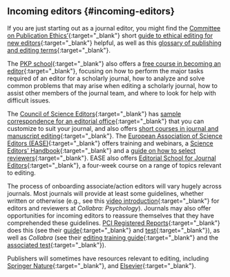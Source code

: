 ## Incoming editors {#incoming-editors}

If you are just starting out as a journal editor, you might find the [Committee on Publication Ethics’](https://publicationethics.org/){:target="_blank"} short [guide to ethical editing for new editors](https://publicationethics.org/resources/guidelines-new/short-guide-ethical-editing-new-editors){:target="_blank"} helpful, as well as this [glossary of publishing and editing terms](https://www.pauldudenhefer.net/glossary-of-publishing-and-editing-terms){:target="_blank"}.

The [PKP school](https://pkpschool.sfu.ca/about/){:target="_blank"} also offers a [free course in becoming an editor](https://pkpschool.sfu.ca/courses/becoming-an-editor/){:target="_blank"}, focusing on how to perform the major tasks required of an editor for a scholarly journal, how to analyze and solve common problems that may arise when editing a scholarly journal, how to assist other members of the journal team, and where to look for help with difficult issues.

The [Council of Science Editors](https://www.councilscienceeditors.org/){:target="_blank"} has [sample correspondence for an editorial office](https://www.councilscienceeditors.org/resource-library/editorial-policies/sample-correspondence-for-an-editorial-office/){:target="_blank"} that you can customize to suit your journal, and also offers [short courses in journal and manuscript editing](https://www.councilscienceeditors.org/resource-library/cse-short-course-descriptions/){:target="_blank"}. The [European Association of Science Editors (EASE)](https://ease.org.uk/){:target="_blank"} offers training and webinars, a [Science Editors' Handbook](https://ease.org.uk/publications/science-editors-handbook/){:target="_blank"} and a [guide on how to select reviewers](https://ease.org.uk/communities/peer-review-committee/peer-review-toolkit/how-to-select-reviewers/){:target="_blank"}. EASE also offers [Editorial School for Journal Editors](https://ease.org.uk/ease-events/training/editorial-school-for-journal-editors/){:target="_blank"}, a four-week course on a range of topics relevant to editing.

The process of onboarding associate/action editors will vary hugely across journals. Most journals will provide at least some guidelines, whether written or otherwise (e.g., see this [video introduction](https://www.youtube.com/watch?v=3eTA2YkzqFc){:target="_blank"} for editors and reviewers at *Collabra: Psychology*). Journals may also offer opportunities for incoming editors to reassure themselves that they have comprehended these guidelines. [PCI Registered Reports](https://rr.peercommunityin.org/about/about){:target="_blank"} does this (see their [guide](https://rr.peercommunityin.org/help/guide_for_recommenders#h_177144648851613645297185){:target="_blank"} and [test](https://docs.google.com/forms/d/e/1FAIpQLSdoEQ3cfWdDmRixeq8oGUoTN-bVtcdOtriOVDveDMg3bULAeQ/viewform){:target="_blank"}), as well as *Collabra* (see their [editing training guide](https://docs.google.com/presentation/d/1zzEItmrMQpA3stKTL2X4Sl1XFCq6Qbi1uTYEwHb6-zE/edit#slide=id.g1acac551868_0_119){:target="_blank"} and the [associated test](https://docs.google.com/forms/d/e/1FAIpQLSc73GmDVYXZOHCewcm17KA_IKNHaXmgK-LT29SEeUCoQjoJXA/viewform){:target="_blank"}).

Publishers will sometimes have resources relevant to editing, including [Springer Nature](https://www.springernature.com/gp/editors/editor-courses){:target="_blank"}, and [Elsevier](https://researcheracademy.elsevier.com/editor-essentials/editor-essentials){:target="_blank"}.
